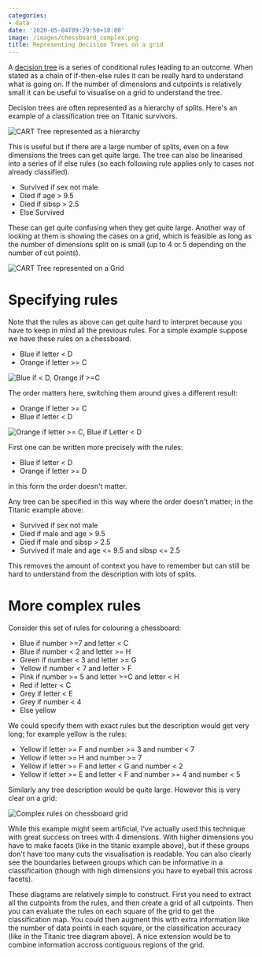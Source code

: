 ```yaml
---
categories:
- data
date: '2020-05-04T09:29:50+10:00'
image: /images/chessboard_complex.png
title: Representing Decision Trees on a grid
---
```


A [decision tree](https://en.wikipedia.org/wiki/Decision_tree) is a series of conditional rules leading to an outcome.
When stated as a chain of if-then-else rules it can be really hard to understand what is going on.
If the number of dimensions and cutpoints is relatively small it can be useful to visualise on a grid to understand the tree.

Decision trees are often represented as a hierarchy of splits.
Here's an example of a classification tree on Titanic survivors.

![CART Tree represented as a hierarchy](/images/CART_tree_titanic_survivors.png)

This is useful but if there are a large number of splits, even on a few dimensions the trees can get quite large.
The tree can also be linearised into a series of if else rules (so each following rule applies only to cases not already classified).

* Survived if sex not male
* Died if age > 9.5
* Died if sibsp > 2.5
* Else Survived

These can get quite confusing when they get quite large.
Another way of looking at them is showing the cases on a grid, which is feasible as long as the number of dimensions split on is small (up to 4 or 5 depending on the number of cut points).

![CART Tree represented on a Grid](/images/cart_titanic_grid.png)

# Specifying rules

Note that the rules as above can get quite hard to interpret because you have to keep in mind all the previous rules.
For a simple example suppose we have these rules on a chessboard.

* Blue if letter < D
* Orange if letter >= C

![Blue if < D, Orange if >=C](/images/chessboard_d.png)

The order matters here, switching them around gives a different result:

* Orange if letter >= C
* Blue if letter < D

![Orange if letter >= C, Blue if Letter < D](/images/chessboard_c.png)

First one can be written more precisely with the rules:

* Blue if letter < D
* Orange if letter >= D

in this form the order doesn't matter.

Any tree can be specified in this way where the order doesn't matter; in the Titanic example above:

* Survived if sex not male
* Died if male and age > 9.5
* Died if male and sibsp > 2.5
* Survived if male and age <= 9.5 and sibsp <= 2.5

This removes the amount of context you have to remember but can still be hard to understand from the description with lots of splits.

# More complex rules

Consider this set of rules for colouring a chessboard:

* Blue if number >=7 and letter < C
* Blue if number < 2 and letter >= H
* Green if number < 3 and letter >= G
* Yellow if number < 7 and letter > F
* Pink if number >= 5 and letter >=C and letter < H
* Red if letter < C
* Grey if letter < E
* Grey if number < 4
* Else yellow

We could specify them with exact rules but the description would get very long; for example yellow is the rules:

* Yellow if letter >= F and number >= 3 and number < 7
* Yellow if letter >= H and number >= 7
* Yellow if letter >= F and letter < G and number < 2
* Yellow if letter >= E and letter < F and number >= 4 and number < 5

Similarly any tree description would be quite large.
However this is very clear on a grid:

![Complex rules on chessboard grid](/images/chessboard_complex.png)

While this example might seem artificial, I've actually used this technique with great success on trees with 4 dimensions.
With higher dimensions you have to make facets (like in the titanic example above), but if these groups don't have too many cuts the visualisation is readable.
You can also clearly see the boundaries between groups which can be informative in a classificaition (though with high dimensions you have to eyeball this across facets).

These diagrams are relatively simple to construct.
First you need to extract all the cutpoints from the rules, and then create a grid of all cutpoints.
Then you can evaluate the rules on each square of the grid to get the classification map.
You could then augment this with extra information like the number of data points in each square, or the classification accuracy (like in the Titanic tree diagram above).
A nice extension would be to combine information accross contiguous regions of the grid.